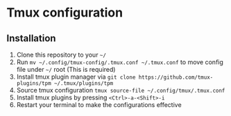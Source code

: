 # Tmux configuration

## Installation

1. Clone this repository to your `~/`
2. Run `mv ~/.config/tmux-config/.tmux.conf ~/.tmux.conf` to move config file under `~/` root (This is required)
3. Install tmux plugin manager via `git clone https://github.com/tmux-plugins/tpm ~/.tmux/plugins/tpm`
4. Source tmux configuration `tmux source-file ~/.config/tmux/.tmux.conf`
5. Install tmux plugins by pressing `<Ctrl>-a-<Shift>-i`
6. Restart your terminal to make the configurations effective
